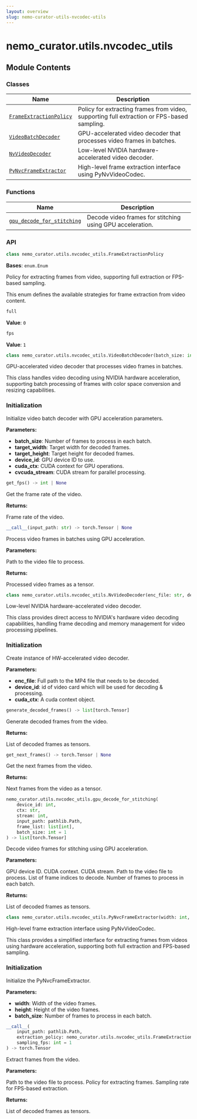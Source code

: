 ```yaml
---
layout: overview
slug: nemo-curator-utils-nvcodec-utils
---
```


# nemo_curator.utils.nvcodec_utils



## Module Contents

### Classes

| Name | Description |
|------|-------------|
| [`FrameExtractionPolicy`](#nemo_curatorutilsnvcodec_utilsframeextractionpolicy) | Policy for extracting frames from video, supporting full extraction or FPS-based sampling. |
| [`VideoBatchDecoder`](#nemo_curatorutilsnvcodec_utilsvideobatchdecoder) | GPU-accelerated video decoder that processes video frames in batches. |
| [`NvVideoDecoder`](#nemo_curatorutilsnvcodec_utilsnvvideodecoder) | Low-level NVIDIA hardware-accelerated video decoder. |
| [`PyNvcFrameExtractor`](#nemo_curatorutilsnvcodec_utilspynvcframeextractor) | High-level frame extraction interface using PyNvVideoCodec. |

### Functions

| Name | Description |
|------|-------------|
| [`gpu_decode_for_stitching`](#nemo_curatorutilsnvcodec_utilsgpu_decode_for_stitching) | Decode video frames for stitching using GPU acceleration. |

### API

```python
class nemo_curator.utils.nvcodec_utils.FrameExtractionPolicy
```

**Bases**: `enum.Enum`

Policy for extracting frames from video, supporting full extraction or FPS-based sampling.

This enum defines the available strategies for frame extraction from video content.

```python
full
```

**Value**: `0`


```python
fps
```

**Value**: `1`


```python
class nemo_curator.utils.nvcodec_utils.VideoBatchDecoder(batch_size: int, target_width: int, target_height: int, device_id: int, cuda_ctx: str, cvcuda_stream: str)
```

GPU-accelerated video decoder that processes video frames in batches.

This class handles video decoding using NVIDIA hardware acceleration, supporting
batch processing of frames with color space conversion and resizing capabilities.

### Initialization

Initialize video batch decoder with GPU acceleration parameters.

**Parameters:**

- **batch_size**: Number of frames to process in each batch.
- **target_width**: Target width for decoded frames.
- **target_height**: Target height for decoded frames.
- **device_id**: GPU device ID to use.
- **cuda_ctx**: CUDA context for GPU operations.
- **cvcuda_stream**: CUDA stream for parallel processing.


```python
get_fps() -> int | None
```

Get the frame rate of the video.

**Returns:**

Frame rate of the video.


```python
__call__(input_path: str) -> torch.Tensor | None
```

Process video frames in batches using GPU acceleration.

**Parameters:**

<ParamField path="input_path" type="str">
  Path to the video file to process.
</ParamField>

**Returns:**

Processed video frames as a tensor.


```python
class nemo_curator.utils.nvcodec_utils.NvVideoDecoder(enc_file: str, device_id: int, batch_size: int, cuda_ctx: typing.Any, cvcuda_stream: typing.Any)
```

Low-level NVIDIA hardware-accelerated video decoder.

This class provides direct access to NVIDIA's hardware video decoding capabilities,
handling frame decoding and memory management for video processing pipelines.

### Initialization

Create instance of HW-accelerated video decoder.

**Parameters:**

- ****enc_file****: Full path to the MP4 file that needs to be decoded.
- ****device_id****: id of video card which will be used for decoding & processing.
- ****cuda_ctx****: A cuda context object.


```python
generate_decoded_frames() -> list[torch.Tensor]
```

Generate decoded frames from the video.

**Returns:**

List of decoded frames as tensors.


```python
get_next_frames() -> torch.Tensor | None
```

Get the next frames from the video.

**Returns:**

Next frames from the video as a tensor.


```python
nemo_curator.utils.nvcodec_utils.gpu_decode_for_stitching(
    device_id: int,
    ctx: str,
    stream: int,
    input_path: pathlib.Path,
    frame_list: list[int],
    batch_size: int = 1
) -> list[torch.Tensor]
```

Decode video frames for stitching using GPU acceleration.

**Parameters:**

<ParamField path="device_id" type="int">
  GPU device ID.
</ParamField>

<ParamField path="ctx" type="str">
  CUDA context.
</ParamField>

<ParamField path="stream" type="int">
  CUDA stream.
</ParamField>

<ParamField path="input_path" type="pathlib.Path">
  Path to the video file to process.
</ParamField>

<ParamField path="frame_list" type="list[int]">
  List of frame indices to decode.
</ParamField>

<ParamField path="batch_size" type="int" default="1">
  Number of frames to process in each batch.
</ParamField>

**Returns:**

List of decoded frames as tensors.


```python
class nemo_curator.utils.nvcodec_utils.PyNvcFrameExtractor(width: int, height: int, batch_size: int)
```

High-level frame extraction interface using PyNvVideoCodec.

This class provides a simplified interface for extracting frames from videos using
hardware acceleration, supporting both full extraction and FPS-based sampling.

### Initialization

Initialize the PyNvcFrameExtractor.

**Parameters:**

- **width**: Width of the video frames.
- **height**: Height of the video frames.
- **batch_size**: Number of frames to process in each batch.


```python
__call__(
    input_path: pathlib.Path,
    extraction_policy: nemo_curator.utils.nvcodec_utils.FrameExtractionPolicy = FrameExtractionPolicy.full,
    sampling_fps: int = 1
) -> torch.Tensor
```

Extract frames from the video.

**Parameters:**

<ParamField path="input_path" type="pathlib.Path">
  Path to the video file to process.
</ParamField>

<ParamField path="extraction_policy" type="nemo_curator.utils.nvcodec_utils.FrameExtractionPolicy" default="FrameExtractionPolicy.full">
  Policy for extracting frames.
</ParamField>

<ParamField path="sampling_fps" type="int" default="1">
  Sampling rate for FPS-based extraction.
</ParamField>

**Returns:**

List of decoded frames as tensors.

